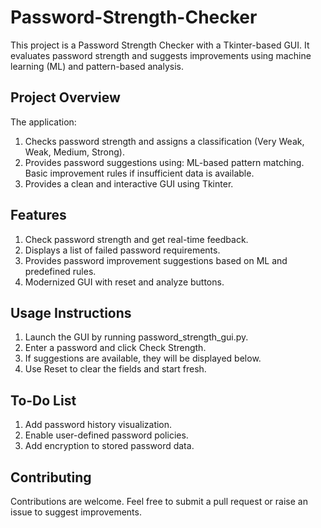 # Password-Strength-Checker

This project is a Password Strength Checker with a Tkinter-based GUI. It evaluates password strength and suggests improvements using machine learning (ML) and pattern-based analysis.

## Project Overview
The application:
1. Checks password strength and assigns a classification (Very Weak, Weak, Medium, Strong).
2. Provides password suggestions using:
   ML-based pattern matching.
   Basic improvement rules if insufficient data is available.
3. Provides a clean and interactive GUI using Tkinter.

## Features
1. Check password strength and get real-time feedback.
2. Displays a list of failed password requirements.
3. Provides password improvement suggestions based on ML and predefined rules.
4. Modernized GUI with reset and analyze buttons.

## Usage Instructions
1. Launch the GUI by running password_strength_gui.py.
2. Enter a password and click Check Strength.
3. If suggestions are available, they will be displayed below.
4. Use Reset to clear the fields and start fresh.

## To-Do List
1. Add password history visualization.
2. Enable user-defined password policies.
3. Add encryption to stored password data.

## Contributing
Contributions are welcome. Feel free to submit a pull request or raise an issue to suggest improvements.

